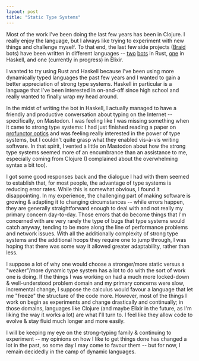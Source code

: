 ```yaml
---
layout: post
title: "Static Type Systems"
---
```


Most of the work I've been doing the last few years has been in Clojure.
I really enjoy the language, but I always like trying to experiment with new things and challenge myself.
To that end, the last few side projects ([Braid][braid] bots) have been written in different languages -- [two][giphybot] [bots][octocat] in Rust, [one][greeterbot] in Haskell, and one (currently in progress) in Elixir.

 I wanted to try using Rust and Haskell because I've been using more dynamically typed languages the past few years and I wanted to gain a better appreciation of strong type systems.
 Haskell in particular is a language that I've been interested in on-and-off since high school and really wanted to finally wrap my head around.

In the midst of writing the bot in Haskell, I actually managed to have a friendly and productive conversation about typing on the Internet -- specifically, on Mastodon.
I was feeling like I was missing something when it came to strong type systems:
I had just finished reading a paper on [profunctor optics][profunctor] and was feeling really interested in the power of type systems, but I couldn't quite grasp what they enabled vis-à-vis writing software.
In that spirit, I vented a little on Mastodon about how the strong type systems seemed more of an encumbrance than an assistance to me, especially coming from Clojure (I complained about the overwhelming syntax a bit too).

I got some good responses back and the dialogue I had with them seemed to establish that, for most people, the advantage of type systems is reducing error rates.
While this is somewhat obvious, I found it disappointing.
In my experience, the challenging part of making software is growing & adapting it to changing circumstances -- while errors happen, they are generally straightforward enough to deal with and not really my primary concern day-to-day.
Those errors that do become things that I'm concerned with are very rarely the type of bugs that type systems would catch anyway, tending to be more along the line of performance problems and network issues.
With all the additionally complexity of strong type systems and the additional hoops they require one to jump through, I was hoping that there was some way it allowed greater adaptability, rather than less.

I suppose a lot of why one would choose a stronger/more static versus a "weaker"/more dynamic type system has a lot to do with the sort of work one is doing.
If the things I was working on had a much more locked-down & well-understood problem domain and my primary concerns were slow, incremental change, I suppose the calculus would favour a language that let me "freeze" the structure of the code more.
However, most of the things I work on begin as experiments and change drastically and continually; in those domains, languages like Clojure (and maybe Elixir in the future, as I'm liking the way it works a lot) are what I'll turn to.
I feel like they allow code to evolve & stay fluid much longer and more easily.

I will be keeping my eye on the strong-typing family & continuing to experiment -- my opinions on how I like to get things done has changed a lot in the past, so some day I may come to favour them -- but for now, I remain decidedly in the camp of dynamic languages.

  [braid]: https://braidchat.com
  [giphybot]: https://github.com/braidchat/giphybot
  [octocat]: https://github.com/braidchat/octocat
  [greeterbot]: https://github.com/braidchat/greeterbot
  [profunctor]: https://arxiv.org/pdf/1703.10857v1.pdf
  [asked]: https://mastodon.social/web/statuses/5394625
